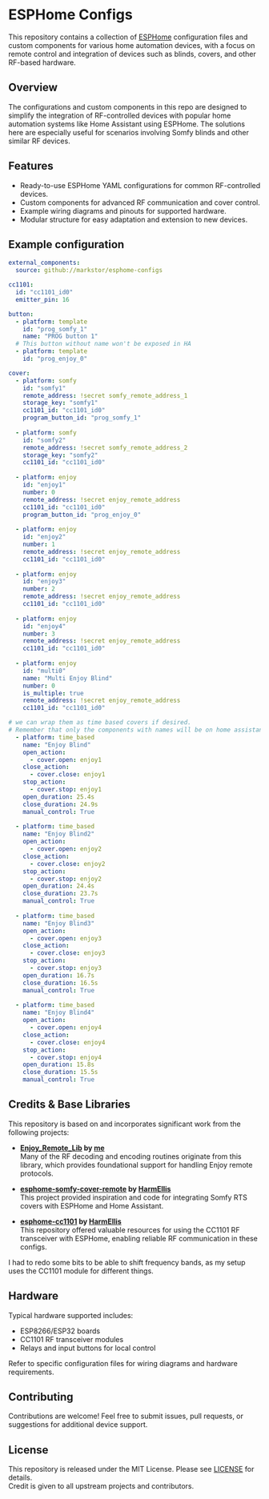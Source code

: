# ESPHome Configs

This repository contains a collection of [ESPHome](https://esphome.io/) configuration files and custom components for various home automation devices, with a focus on remote control and integration of devices such as blinds, covers, and other RF-based hardware.

## Overview

The configurations and custom components in this repo are designed to simplify the integration of RF-controlled devices with popular home automation systems like Home Assistant using ESPHome. The solutions here are especially useful for scenarios involving Somfy blinds and other similar RF devices.

## Features

- Ready-to-use ESPHome YAML configurations for common RF-controlled devices.
- Custom components for advanced RF communication and cover control.
- Example wiring diagrams and pinouts for supported hardware.
- Modular structure for easy adaptation and extension to new devices.

## Example configuration

```yaml
external_components:
  source: github://markstor/esphome-configs

cc1101:
  id: "cc1101_id0"
  emitter_pin: 16

button:
  - platform: template
    id: "prog_somfy_1"
    name: "PROG button 1"
  # This button without name won't be exposed in HA
  - platform: template
    id: "prog_enjoy_0"

cover:
  - platform: somfy
    id: "somfy1"
    remote_address: !secret somfy_remote_address_1
    storage_key: "somfy1"
    cc1101_id: "cc1101_id0"
    program_button_id: "prog_somfy_1"
  
  - platform: somfy
    id: "somfy2"
    remote_address: !secret somfy_remote_address_2
    storage_key: "somfy2"
    cc1101_id: "cc1101_id0"
  
  - platform: enjoy
    id: "enjoy1"
    number: 0
    remote_address: !secret enjoy_remote_address
    cc1101_id: "cc1101_id0"
    program_button_id: "prog_enjoy_0"
  
  - platform: enjoy
    id: "enjoy2"
    number: 1
    remote_address: !secret enjoy_remote_address
    cc1101_id: "cc1101_id0"
  
  - platform: enjoy
    id: "enjoy3"
    number: 2
    remote_address: !secret enjoy_remote_address
    cc1101_id: "cc1101_id0"
  
  - platform: enjoy
    id: "enjoy4"
    number: 3
    remote_address: !secret enjoy_remote_address
    cc1101_id: "cc1101_id0"
  
  - platform: enjoy
    id: "multi0"
    name: "Multi Enjoy Blind"
    number: 0
    is_multiple: true
    remote_address: !secret enjoy_remote_address
    cc1101_id: "cc1101_id0"

# we can wrap them as time based covers if desired.
# Remember that only the components with names will be on home assistant
  - platform: time_based
    name: "Enjoy Blind"
    open_action: 
      - cover.open: enjoy1
    close_action:
      - cover.close: enjoy1
    stop_action: 
      - cover.stop: enjoy1
    open_duration: 25.4s
    close_duration: 24.9s
    manual_control: True
      
  - platform: time_based
    name: "Enjoy Blind2"
    open_action: 
      - cover.open: enjoy2
    close_action:
      - cover.close: enjoy2
    stop_action: 
      - cover.stop: enjoy2
    open_duration: 24.4s
    close_duration: 23.7s
    manual_control: True
    
  - platform: time_based
    name: "Enjoy Blind3"
    open_action: 
      - cover.open: enjoy3
    close_action:
      - cover.close: enjoy3
    stop_action: 
      - cover.stop: enjoy3
    open_duration: 16.7s
    close_duration: 16.5s
    manual_control: True
    
  - platform: time_based
    name: "Enjoy Blind4"
    open_action: 
      - cover.open: enjoy4
    close_action:
      - cover.close: enjoy4
    stop_action: 
      - cover.stop: enjoy4
    open_duration: 15.8s
    close_duration: 15.5s
    manual_control: True
```

## Credits & Base Libraries

This repository is based on and incorporates significant work from the following projects:

- **[Enjoy_Remote_Lib](https://github.com/markstor/Enjoy_Remote_Lib) by [me](https://github.com/markstor)**  
  Many of the RF decoding and encoding routines originate from this library, which provides foundational support for handling Enjoy remote protocols.

- **[esphome-somfy-cover-remote](https://github.com/HarmEllis/esphome-somfy-cover-remote) by [HarmEllis](https://github.com/HarmEllis)**  
  This project provided inspiration and code for integrating Somfy RTS covers with ESPHome and Home Assistant.

- **[esphome-cc1101](https://github.com/HarmEllis/esphome-cc1101) by [HarmEllis](https://github.com/HarmEllis)**  
  This repository offered valuable resources for using the CC1101 RF transceiver with ESPHome, enabling reliable RF communication in these configs.

I had to redo some bits to be able to shift frequency bands, as my setup uses the CC1101 module for different things.

## Hardware

Typical hardware supported includes:

- ESP8266/ESP32 boards
- CC1101 RF transceiver modules
- Relays and input buttons for local control

Refer to specific configuration files for wiring diagrams and hardware requirements.

## Contributing

Contributions are welcome! Feel free to submit issues, pull requests, or suggestions for additional device support.

## License

This repository is released under the MIT License. Please see [LICENSE](LICENSE) for details.  
Credit is given to all upstream projects and contributors.
